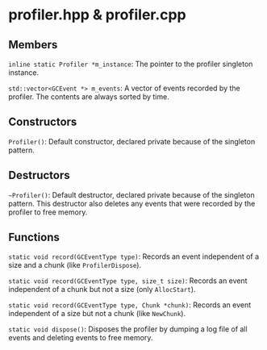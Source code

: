 # profiler.hpp & profiler.cpp

## Members
`inline static Profiler *m_instance`: The pointer to the profiler
singleton instance.

`std::vector<GCEvent *> m_events`: A vector of events recorded
by the profiler. The contents are always sorted by time.

## Constructors
`Profiler()`: Default constructor, declared private because of
the singleton pattern.

## Destructors
`~Profiler()`: Default destructor, declared private because of
the singleton pattern. This destructor also deletes any events
that were recorded by the profiler to free memory.

## Functions
`static void record(GCEventType type)`: Records an event independent
of a size and a chunk (like `ProfilerDispose`).

`static void record(GCEventType type, size_t size)`: Records an event independent
of a chunk but not a size (only `AllocStart`).

`static void record(GCEventType type, Chunk *chunk)`: Records an event independent
of a size but not a chunk (like `NewChunk`).

`static void dispose()`: Disposes the profiler by dumping a log file of all
events and deleting events to free memory.